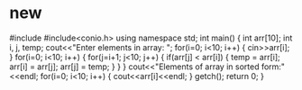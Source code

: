 # new
#include <iostream>
#include<conio.h>
using namespace std; 
int main()
{
    int arr[10];
    int  i, j, temp;
    cout<<"Enter elements in array: ";
    for(i=0; i<10; i++)
    {
        cin>>arr[i];
    }
    for(i=0; i<10; i++)
    {
        for(j=i+1; j<10; j++)
        {
            if(arr[j] < arr[i])
            {
                temp = arr[i];
                arr[i] = arr[j];
                arr[j] = temp;
            }
        }
    }
    cout<<"Elements of array in sorted form:"<<endl;
    for(i=0; i<10; i++)
    {
        cout<<arr[i]<<endl;
    }
 getch();
    return 0;
}
